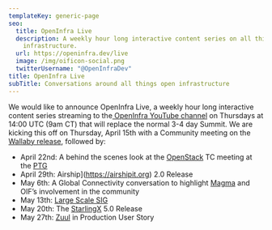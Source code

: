 ```yaml
---
templateKey: generic-page
seo:
  title: OpenInfra Live
  description: A weekly hour long interactive content series on all things open
    infrastructure.
  url: https://openinfra.dev/live
  image: /img/oificon-social.png
  twitterUsername: "@OpenInfraDev"
title: OpenInfra Live
subTitle: Conversations around all things open infrastructure
---
```

We would like to announce OpenInfra Live, a weekly hour long interactive content series streaming to the[ OpenInfra YouTube channel](https://www.youtube.com/channel/UCQ74G2gKXdpwZkXEsclzcrA) on Thursdays at 14:00 UTC (9am CT) that will replace the normal 3-4 day Summit. We are kicking this off on Thursday, April 15th with a Community meeting on the [Wallaby release](https://openstack.org/wallaby), followed by: 

* April 22nd: A behind the scenes look at the [OpenStack](https://openstack.org) TC meeting at the [PTG](https://openstack.org/ptg)
* April 29th: Airship](https://airshipit.org) 2.0 Release 
* May 6th: A Global Connectivity conversation to highlight [Magma](https://magmacore.org) and OIF’s involvement in the community
* May 13th: [Large Scale SIG](https://wiki.openstack.org/wiki/Large_Scale_SIG)
* May 20th: The [StarlingX](https://starlingx.io) 5.0 Release
* May 27th: [Zuul](https://zuul-ci.org) in Production User Story